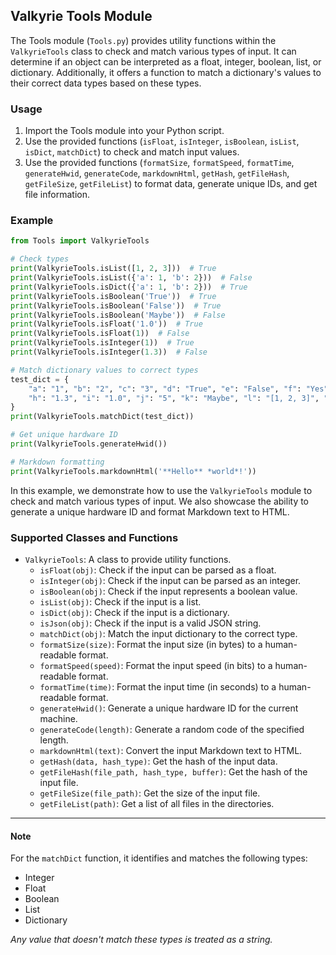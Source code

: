 ## Valkyrie Tools Module

The Tools module (`Tools.py`) provides utility functions within the `ValkyrieTools` class to check and match various types of input. It can determine if an object can be interpreted as a float, integer, boolean, list, or dictionary. Additionally, it offers a function to match a dictionary's values to their correct data types based on these types.

### Usage

1. Import the Tools module into your Python script.
2. Use the provided functions (`isFloat`, `isInteger`, `isBoolean`, `isList`, `isDict`, `matchDict`) to check and match input values.
3. Use the provided functions (`formatSize`, `formatSpeed`, `formatTime`, `generateHwid`, `generateCode`, `markdownHtml`, `getHash`, `getFileHash`, `getFileSize`, `getFileList`) to format data, generate unique IDs, and get file information.

### Example

```python
from Tools import ValkyrieTools

# Check types
print(ValkyrieTools.isList([1, 2, 3]))  # True
print(ValkyrieTools.isList({'a': 1, 'b': 2}))  # False
print(ValkyrieTools.isDict({'a': 1, 'b': 2}))  # True
print(ValkyrieTools.isBoolean('True'))  # True
print(ValkyrieTools.isBoolean('False'))  # True
print(ValkyrieTools.isBoolean('Maybe'))  # False
print(ValkyrieTools.isFloat('1.0'))  # True
print(ValkyrieTools.isFloat(1))  # False
print(ValkyrieTools.isInteger(1))  # True
print(ValkyrieTools.isInteger(1.3))  # False

# Match dictionary values to correct types
test_dict = {
    "a": "1", "b": "2", "c": "3", "d": "True", "e": "False", "f": "Yes", "g": "No",
    "h": "1.3", "i": "1.0", "j": "5", "k": "Maybe", "l": "[1, 2, 3]", "m": "{'a': 1, 'b': 2}"
}
print(ValkyrieTools.matchDict(test_dict))

# Get unique hardware ID
print(ValkyrieTools.generateHwid())

# Markdown formatting
print(ValkyrieTools.markdownHtml('**Hello** *world*!'))
```

In this example, we demonstrate how to use the `ValkyrieTools` module to check and match various types of input. 
We also showcase the ability to generate a unique hardware ID and format Markdown text to HTML.

### Supported Classes and Functions

- `ValkyrieTools`: A class to provide utility functions.
    - `isFloat(obj)`: Check if the input can be parsed as a float.
    - `isInteger(obj)`: Check if the input can be parsed as an integer.
    - `isBoolean(obj)`: Check if the input represents a boolean value.
    - `isList(obj)`: Check if the input is a list.
    - `isDict(obj)`: Check if the input is a dictionary.
    - `isJson(obj)`: Check if the input is a valid JSON string.
    - `matchDict(obj)`: Match the input dictionary to the correct type.
    - `formatSize(size)`: Format the input size (in bytes) to a human-readable format.
    - `formatSpeed(speed)`: Format the input speed (in bits) to a human-readable format.
    - `formatTime(time)`: Format the input time (in seconds) to a human-readable format.
    - `generateHwid()`: Generate a unique hardware ID for the current machine.
    - `generateCode(length)`: Generate a random code of the specified length.
    - `markdownHtml(text)`: Convert the input Markdown text to HTML.
    - `getHash(data, hash_type)`: Get the hash of the input data.
    - `getFileHash(file_path, hash_type, buffer)`: Get the hash of the input file.
    - `getFileSize(file_path)`: Get the size of the input file.
    - `getFileList(path)`: Get a list of all files in the directories.

---

#### Note

For the `matchDict` function, it identifies and matches the following types:
- Integer
- Float
- Boolean
- List
- Dictionary

*Any value that doesn't match these types is treated as a string.*
